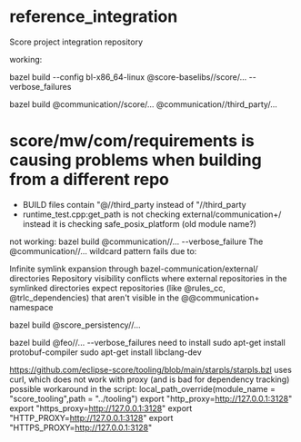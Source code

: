 # reference_integration
Score project integration repository



working:

bazel build --config bl-x86_64-linux  @score-baselibs//score/... --verbose_failures

bazel build @communication//score/... @communication//third_party/...
# score/mw/com/requirements is causing problems when building from a different repo
- BUILD files contain "@//third_party instead of "//third_party
- runtime_test.cpp:get_path is not checking external/communication+/ instead it is checking safe_posix_platform (old module name?)


not working:
bazel build @communication//... --verbose_failure
The @communication//... wildcard pattern fails due to:

Infinite symlink expansion through bazel-communication/external/ directories
Repository visibility conflicts where external repositories in the symlinked directories expect repositories (like @rules_cc, @trlc_dependencies) that aren't visible in the @@communication+ namespace


bazel build  @score_persistency//...

bazel build @feo//... --verbose_failures
need to install
sudo apt-get install protobuf-compiler
sudo apt-get install libclang-dev

https://github.com/eclipse-score/tooling/blob/main/starpls/starpls.bzl
uses curl, which does not work with proxy (and is bad for dependency tracking)
possible workaround in the script:
    local_path_override(module_name = "score_tooling",path = "../tooling")
            export "http_proxy=http://127.0.0.1:3128"
            export "https_proxy=http://127.0.0.1:3128"
            export "HTTP_PROXY=http://127.0.0.1:3128"
            export "HTTPS_PROXY=http://127.0.0.1:3128"